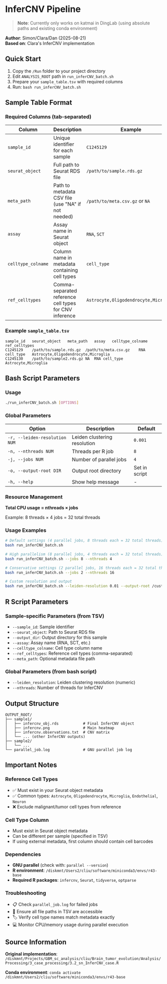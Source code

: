 # InferCNV Pipeline

> **Note**: Currently only works on katmai in DingLab (using absolute paths and existing conda environment)

**Author**: Simon/Clara/Dan (2025-08-21)  
**Based on**: Clara's InferCNV implementation

## Quick Start

1. Copy the `/Run` folder to your project directory
2. Edit `ANALYSIS_ROOT` path in `run_inferCNV_batch.sh`
3. Prepare your `sample_table.tsv` with required columns
4. Run: `bash run_inferCNV_batch.sh`

## Sample Table Format

### Required Columns (tab-separated)

| Column | Description | Example |
|--------|-------------|---------|
| `sample_id` | Unique identifier for each sample | `C1245129` |
| `seurat_object` | Full path to Seurat RDS file | `/path/to/sample.rds.gz` |
| `meta_path` | Path to metadata CSV file (use "NA" if not needed) | `/path/to/meta.csv.gz` or `NA` |
| `assay` | Assay name in Seurat object | `RNA`, `SCT` |
| `celltype_colname` | Column name in metadata containing cell types | `cell_type` |
| `ref_celltypes` | Comma-separated reference cell types for CNV inference | `Astrocyte,Oligodendrocyte,Microglia` |

### Example `sample_table.tsv`

```tsv
sample_id	seurat_object	meta_path	assay	celltype_colname	ref_celltypes
C1245129	/path/to/sample.rds.gz	/path/to/meta.csv.gz	RNA	cell_type	Astrocyte,Oligodendrocyte,Microglia
C1245130	/path/to/sample2.rds.gz	NA	RNA	cell_type	Astrocyte,Microglia
```

## Bash Script Parameters

### Usage
```bash
./run_inferCNV_batch.sh [OPTIONS]
```

### Global Parameters
| Option | Description | Default |
|--------|-------------|---------|
| `-r, --leiden-resolution NUM` | Leiden clustering resolution | `0.001` |
| `-n, --nthreads NUM` | Threads per R job | `8` |
| `-j, --jobs NUM` | Number of parallel jobs | `4` |
| `-o, --output-root DIR` | Output root directory | Set in script |
| `-h, --help` | Show help message | - |

### Resource Management
**Total CPU usage = nthreads × jobs**

Example: 8 threads × 4 jobs = 32 total threads

### Usage Examples

```bash
# Default settings (4 parallel jobs, 8 threads each = 32 total threads)
bash run_inferCNV_batch.sh

# High parallelism (8 parallel jobs, 4 threads each = 32 total threads)
bash run_inferCNV_batch.sh --jobs 8 --nthreads 4

# Conservative settings (2 parallel jobs, 16 threads each = 32 total threads)
bash run_inferCNV_batch.sh --jobs 2 --nthreads 16

# Custom resolution and output
bash run_inferCNV_batch.sh --leiden-resolution 0.01 --output-root /custom/path
```

## R Script Parameters

### Sample-specific Parameters (from TSV)
- `--sample_id`: Sample identifier
- `--seurat_object`: Path to Seurat RDS file
- `--output_dir`: Output directory for this sample
- `--assay`: Assay name (RNA, SCT, etc.)
- `--celltype_colname`: Cell type column name
- `--ref_celltypes`: Reference cell types (comma-separated)
- `--meta_path`: Optional metadata file path

### Global Parameters (from bash script)
- `--leiden_resolution`: Leiden clustering resolution (numeric)
- `--nthreads`: Number of threads for InferCNV

## Output Structure

```
OUTPUT_ROOT/
├── sample1/
│   ├── infercnv_obj.rds           # Final InferCNV object
│   ├── infercnv.png               # Main heatmap
│   ├── infercnv.observations.txt  # CNV matrix
│   └── ... (other InferCNV outputs)
├── sample2/
│   └── ...
└── parallel_job.log               # GNU parallel job log
```

## Important Notes

### Reference Cell Types
- ✅ Must exist in your Seurat object metadata
- ✅ Common types: `Astrocyte`, `Oligodendrocyte`, `Microglia`, `Endothelial`, `Neuron`
- ❌ Exclude malignant/tumor cell types from reference

### Cell Type Column
- Must exist in Seurat object metadata
- Can be different per sample (specified in TSV)
- If using external metadata, first column should contain cell barcodes

### Dependencies
- **GNU parallel** (check with: `parallel --version`)
- **R environment**: `/diskmnt/Users2/cliu/software/miniconda3/envs/r43-base`
- **Required R packages**: `infercnv`, `Seurat`, `tidyverse`, `optparse`

### Troubleshooting
- 📋 Check `parallel_job.log` for failed jobs
- 📁 Ensure all file paths in TSV are accessible
- 🏷️ Verify cell type names match metadata exactly
- 💻 Monitor CPU/memory usage during parallel execution

## Source Information

**Original implementation**: `/diskmnt/Projects/GBM_sc_analysis/cliu/Brain_tumor_evolution/Analysis/Processing/3_case_processing/3.2_sn_InferCNV_case.R`

**Conda environment**: `conda activate /diskmnt/Users2/cliu/software/miniconda3/envs/r43-base`
